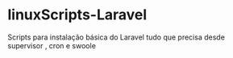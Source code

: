 ﻿# linuxScripts-Laravel
 
 
Scripts para instalação básica do Laravel
tudo que precisa
desde supervisor , cron e swoole
